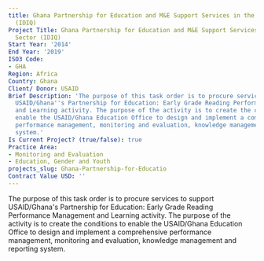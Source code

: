```yaml
---
title: Ghana Partnership for Education and M&E Support Services in the Education Sector
  (IDIQ)
Project Title: Ghana Partnership for Education and M&E Support Services in the Education
  Sector (IDIQ)
Start Year: '2014'
End Year: '2019'
ISO3 Code:
- GHA
Region: Africa
Country: Ghana
Client/ Donor: USAID
Brief Description: 'The purpose of this task order is to procure services to support
  USAID/Ghana''s Partnership for Education: Early Grade Reading Performance Management
  and Learning activity. The purpose of the activity is to create the conditions to
  enable the USAID/Ghana Education Office to design and implement a comprehensive
  performance management, monitoring and evaluation, knowledge management and reporting
  system.'
Is Current Project? (true/false): true
Practice Area:
- Monitoring and Evaluation
- Education, Gender and Youth
projects_slug: Ghana-Partnership-for-Educatio
Contract Value USD: ''
---
```


The purpose of this task order is to procure services to support USAID/Ghana's Partnership for Education: Early Grade Reading Performance Management and Learning activity. The purpose of the activity is to create the conditions to enable the USAID/Ghana Education Office to design and implement a comprehensive performance management, monitoring and evaluation, knowledge management and reporting system.